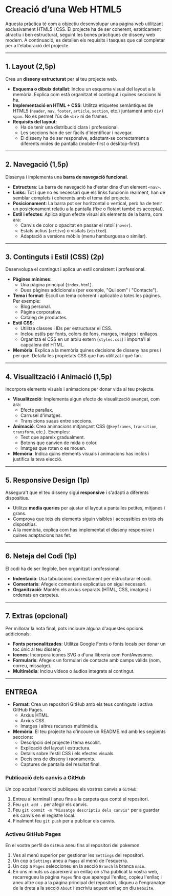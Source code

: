 
# Creació d’una Web HTML5  
Aquesta pràctica té com a objectiu desenvolupar una pàgina web utilitzant exclusivament HTML5 i CSS. El projecte ha de ser coherent, estèticament atractiu i ben estructurat, seguint les bones pràctiques de disseny web modern. A continuació, es detallen els requisits i tasques que cal completar per a l'elaboració del projecte.

---

## **1. Layout (2,5p)**  
Crea un **disseny estructurat** per al teu projecte web.  

- **Esquema o dibuix detallat**: Inclou un esquema visual del layout a la memòria. Explica com està organitzat el contingut i quines seccions hi ha.  
- **Implementació en HTML + CSS**: Utilitza etiquetes semàntiques de HTML5 (`header`, `nav`, `footer`, `article`, `section`, etc.) juntament amb `div` i `span`. No es permet l'ús de `<br>` ni de frames.  
- **Requisits del layout**:  
  - Ha de tenir una distribució clara i professional.  
  - Les seccions han de ser fàcils d'identificar i navegar.  
  - El disseny ha de ser responsive, adaptant-se correctament a diferents mides de pantalla (mobile-first o desktop-first).  

---

## **2. Navegació (1,5p)**  
Dissenya i implementa una **barra de navegació funcional**.  

- **Estructura**: La barra de navegació ha d'estar dins d'un element `<nav>`.  
- **Links**: Tot i que no és necessari que els links funcionin realment, han de semblar complets i coherents amb el tema del projecte.  
- **Posicionament**: La barra pot ser horitzontal o vertical, però ha de tenir un posicionament relatiu a la pantalla (fixe o flotant també és acceptat).  
- **Estil i efectes**: Aplica algun efecte visual als elements de la barra, com ara:  
  - Canvis de color o opacitat en passar el ratolí (`hover`).  
  - Estats actius (`active`) o visitats (`visited`).  
  - Adaptació a versions mòbils (menu hamburguesa o similar).  

---

## **3. Continguts i Estil (CSS) (2p)**  
Desenvolupa el contingut i aplica un estil consistent i professional.  

- **Pàgines mínimes**:  
  - Una pàgina principal (`index.html`).  
  - Dues pàgines addicionals (per exemple, "Qui som" i "Contacte").  
- **Tema i format**: Escull un tema coherent i aplicable a totes les pàgines. Per exemple:  
  - Blog personal.  
  - Pàgina corporativa.  
  - Catàleg de productes.  
- **Estil CSS**:  
  - Utilitza classes i IDs per estructurar el CSS.  
  - Inclou estils per fonts, colors de fons, marges, imatges i enllaços.  
  - Organitza el CSS en un arxiu extern (`styles.css`) i importa'l al capçalera del HTML.  
- **Memòria**: Explica a la memòria quines decisions de disseny has pres i per què. Detalla les propietats CSS que has utilitzat i què fan.  

---

## **4. Visualització i Animació (1,5p)**  
Incorpora elements visuals i animacions per donar vida al teu projecte.  

- **Visualització**: Implementa algun efecte de visualització avançat, com ara:  
  - Efecte parallax.  
  - Carrusel d'imatges.  
  - Transicions suaus entre seccions.  
- **Animació**: Crea animacions mitjançant CSS (`@keyframes`, `transition`, `transform`, etc.). Exemples:  
  - Text que apareix gradualment.  
  - Botons que canvien de mida o color.  
  - Imatges que roten o es mouen.  
- **Memòria**: Indica quins elements visuals i animacions has inclòs i justifica la teva elecció.  

---

## **5. Responsive Design (1p)**  
Assegura't que el teu disseny sigui **responsive** i s'adapti a diferents dispositius.  

- Utilitza **media queries** per ajustar el layout a pantalles petites, mitjanes i grans.  
- Comprova que tots els elements siguin visibles i accessibles en tots els dispositius.  
- A la memòria, explica com has implementat el disseny responsive i quines adaptacions has fet.  

---

## **6. Neteja del Codi (1p)**  
El codi ha de ser llegible, ben organitzat i professional.  

- **Indentació**: Usa tabulacions correctament per estructurar el codi.  
- **Comentaris**: Afegeix comentaris explicatius on sigui necessari.  
- **Organització**: Mantén els arxius separats (HTML, CSS, imatges) i ordenats en carpetes.  

---

## **7. Extras (opcional)**  
Per millorar la nota final, pots incloure alguna d'aquestes opcions addicionals:  

- **Fonts personalitzades**: Utilitza Google Fonts o fonts locals per donar un toc únic al teu disseny.  
- **Icones**: Incorpora icones SVG o d'una llibreria com FontAwesome.  
- **Formularis**: Afegeix un formulari de contacte amb camps vàlids (nom, correu, missatge).  
- **Multimèdia**: Inclou vídeos o àudios integrats al contingut.  

---

## **ENTREGA**  

- **Format**: Crea un repositori GitHub amb els teus continguts i activa GitHub Pages.  
  - Arxius HTML.  
  - Arxius CSS.  
  - Imatges i altres recursos multimèdia.
- **Memòria**: El teu projecte ha d'incoure un README.md amb les següents seccions:  
  - Descripció del projecte i tema escollit.  
  - Explicació del layout i estructura.  
  - Detalls sobre l'estil CSS i els efectes visuals.  
  - Decisions de disseny i raonaments.  
  - Captures de pantalla del resultat final.
    
### Publicació dels canvis a GitHub
Un cop acabat l'exercici publiqueu els vostres canvis a `GitHub`:

1. Entreu al terminal i aneu fins a la carpeta que conté el repositori.
2. Feu `git add .` per afegir els canvis.
3. Feu `git commit -m "Missatge descriptiu dels canvis"` per a guardar els canvis en el registre local.
4. Finalment feu `git push` per a publicar els canvis.

### Activeu GitHub Pages
En el vostre perfil de `GitHub` aneu fins al repositori del pokemon.

1. Ves al menú superior per gestionar les `Settings` del repositori.
2. Un cop a `Settings` aneu a `Pages` al menú de l'esquerra.
3. Un cop a `Pages` seleccioneu en la secció `Branch` la branca `main`.
4. En uns minuts us apareixerà un enllaç on s'ha publicat la vostra web, recarregueu la pàgina `Pages` fins que aparegui l'enllaç, copieu l'enllaç i aneu altre cop a la pàgina principal del repositori, cliqueu a l'engranatge de la dreta a la secció `About` i escriviu aquest enllaç on diu `Website`.
